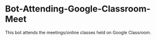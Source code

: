# Bot-Attending-Google-Classroom-Meet
This bot attends the meetings/online classes held on Google Classroom.
